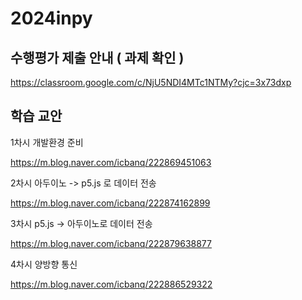 # 2024inpy

## 수행평가 제출 안내 ( 과제 확인 )  

https://classroom.google.com/c/NjU5NDI4MTc1NTMy?cjc=3x73dxp

## 학습 교안 

1차시 개발환경 준비 

https://m.blog.naver.com/icbanq/222869451063

2차시 아두이노 -> p5.js 로 데이터 전송 

https://m.blog.naver.com/icbanq/222874162899

3차시 p5.js -> 아두이노로 데이터 전송 

https://m.blog.naver.com/icbanq/222879638877

4차시 양방향 통신 

https://m.blog.naver.com/icbanq/222886529322
